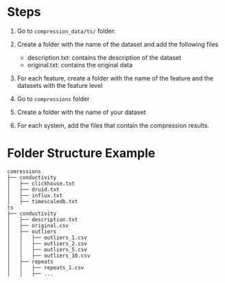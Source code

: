 # Steps
1. Go to `compression_data/ts/` folder:

2. Create a folder with the name of the dataset  and add the following files
   - description.txt: contains the description of the dataset
   - original.txt: contains the original data
     
3. For each feature, create a folder with the name of the feature and the datasets with the feature level
4. Go to `compressions` folder
5. Create a folder with the name of your dataset
6. For each system, add the files that contain the compression results.

# Folder Structure Example
```
comressions
├── conductivity
│   ├── clickhouse.txt
│   ├── druid.txt
│   ├── influx.txt
│   ├── timescaledb.txt
ts
├── conductivity
│   ├── description.txt
│   ├── original.csv
│   ├── outliers
│   │   ├── outliers_1.csv
│   │   ├── outliers_2.csv
│   │   ├── outliers_5.csv
│   │   ├── outliers_10.csv
│   ├── repeats
│   │   ├── repeats_1.csv
│   │   ├── ...
```
